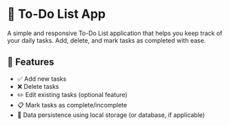 # 📝 To-Do List App

A simple and responsive To-Do List application that helps you keep track of your daily tasks. Add, delete, and mark tasks as completed with ease.

## 🚀 Features

- ✅ Add new tasks
- ❌ Delete tasks
- ✏️ Edit existing tasks (optional feature)
- 📋 Mark tasks as complete/incomplete
- 💾 Data persistence using local storage (or database, if applicable)
